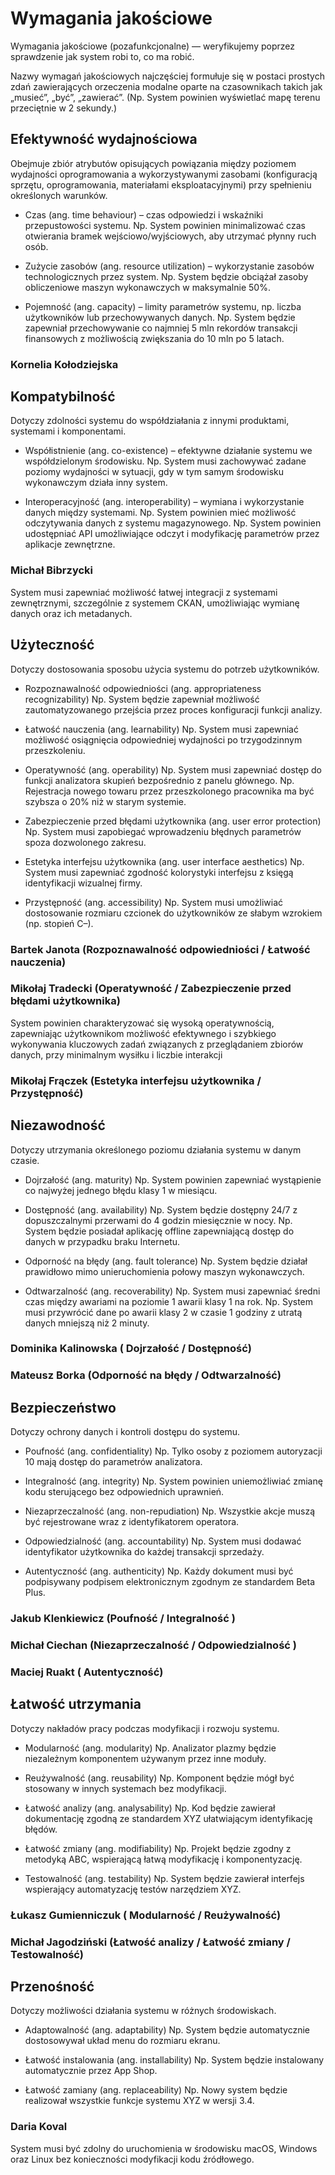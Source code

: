# Wymagania jakościowe
Wymagania jakościowe (pozafunkcjonalne) — weryfikujemy poprzez sprawdzenie jak system robi to, co ma robić.

Nazwy wymagań jakościowych najczęściej formułuje się w postaci prostych zdań zawierających orzeczenia modalne oparte na czasownikach takich jak „musieć”, „być”, „zawierać”.
(Np. System powinien wyświetlać mapę terenu przeciętnie w 2 sekundy.)

## Efektywność wydajnościowa 
Obejmuje zbiór atrybutów opisujących powiązania między poziomem wydajności oprogramowania a wykorzystywanymi zasobami (konfiguracją sprzętu, oprogramowania, materiałami eksploatacyjnymi) przy spełnieniu określonych warunków.

- Czas (ang. time behaviour) – czas odpowiedzi i wskaźniki przepustowości systemu.
Np. System powinien minimalizować czas otwierania bramek wejściowo/wyjściowych, aby utrzymać płynny ruch osób.

- Zużycie zasobów (ang. resource utilization) – wykorzystanie zasobów technologicznych przez system.
Np. System będzie obciążał zasoby obliczeniowe maszyn wykonawczych w maksymalnie 50%.

- Pojemność (ang. capacity) – limity parametrów systemu, np. liczba użytkowników lub przechowywanych danych.
Np. System będzie zapewniał przechowywanie co najmniej 5 mln rekordów transakcji finansowych z możliwością zwiększania do 10 mln po 5 latach.

### Kornelia Kołodziejska


## Kompatybilność
Dotyczy zdolności systemu do współdziałania z innymi produktami, systemami i komponentami.

-	Współistnienie (ang. co-existence) – efektywne działanie systemu we współdzielonym środowisku.
Np. System musi zachowywać zadane poziomy wydajności w sytuacji, gdy w tym samym środowisku wykonawczym działa inny system.

- Interoperacyjność (ang. interoperability) – wymiana i wykorzystanie danych między systemami.
Np. System powinien mieć możliwość odczytywania danych z systemu magazynowego.
Np. System powinien udostępniać API umożliwiające odczyt i modyfikację parametrów przez aplikacje zewnętrzne.

### Michał	Bibrzycki
System musi zapewniać możliwość łatwej integracji z systemami zewnętrznymi, szczególnie z systemem CKAN, umożliwiając wymianę danych oraz ich metadanych.

## Użyteczność
Dotyczy dostosowania sposobu użycia systemu do potrzeb użytkowników.

- Rozpoznawalność odpowiedniości (ang. appropriateness recognizability)
Np. System będzie zapewniał możliwość zautomatyzowanego przejścia przez proces konfiguracji funkcji analizy.

- Łatwość nauczenia (ang. learnability)
Np. System musi zapewniać możliwość osiągnięcia odpowiedniej wydajności po trzygodzinnym przeszkoleniu.

- Operatywność (ang. operability)
Np. System musi zapewniać dostęp do funkcji analizatora skupień bezpośrednio z panelu głównego.
Np. Rejestracja nowego towaru przez przeszkolonego pracownika ma być szybsza o 20% niż w starym systemie.

- Zabezpieczenie przed błędami użytkownika (ang. user error protection)
Np. System musi zapobiegać wprowadzeniu błędnych parametrów spoza dozwolonego zakresu.

- Estetyka interfejsu użytkownika (ang. user interface aesthetics)
Np. System musi zapewniać zgodność kolorystyki interfejsu z księgą identyfikacji wizualnej firmy.

- Przystępność (ang. accessibility)
Np. System musi umożliwiać dostosowanie rozmiaru czcionek do użytkowników ze słabym wzrokiem (np. stopień C–).

### Bartek	Janota (Rozpoznawalność odpowiedniości / Łatwość nauczenia)
### Mikołaj 	Tradecki (Operatywność / Zabezpieczenie przed błędami użytkownika)
System powinien charakteryzować się wysoką operatywnością, zapewniając użytkownikom możliwość efektywnego i szybkiego wykonywania kluczowych zadań związanych z przeglądaniem zbiorów danych, przy minimalnym wysiłku i liczbie interakcji

### Mikołaj 	Frączek (Estetyka interfejsu użytkownika / Przystępność)

## Niezawodność
Dotyczy utrzymania określonego poziomu działania systemu w danym czasie.

- Dojrzałość (ang. maturity)
Np. System powinien zapewniać wystąpienie co najwyżej jednego błędu klasy 1 w miesiącu.

- Dostępność (ang. availability)
Np. System będzie dostępny 24/7 z dopuszczalnymi przerwami do 4 godzin miesięcznie w nocy.
Np. System będzie posiadał aplikację offline zapewniającą dostęp do danych w przypadku braku Internetu.

- Odporność na błędy (ang. fault tolerance)
Np. System będzie działał prawidłowo mimo unieruchomienia połowy maszyn wykonawczych.

- Odtwarzalność (ang. recoverability)
Np. System musi zapewniać średni czas między awariami na poziomie 1 awarii klasy 1 na rok.
Np. System musi przywrócić dane po awarii klasy 2 w czasie 1 godziny z utratą danych mniejszą niż 2 minuty.

### Dominika	Kalinowska ( Dojrzałość / Dostępność)
### Mateusz	Borka (Odporność na błędy / Odtwarzalność)

## Bezpieczeństwo
Dotyczy ochrony danych i kontroli dostępu do systemu.

- Poufność (ang. confidentiality)
Np. Tylko osoby z poziomem autoryzacji 10 mają dostęp do parametrów analizatora.

- Integralność (ang. integrity)
Np. System powinien uniemożliwiać zmianę kodu sterującego bez odpowiednich uprawnień.

- Niezaprzeczalność (ang. non-repudiation)
Np. Wszystkie akcje muszą być rejestrowane wraz z identyfikatorem operatora.

- Odpowiedzialność (ang. accountability)
Np. System musi dodawać identyfikator użytkownika do każdej transakcji sprzedaży.

- Autentyczność (ang. authenticity)
Np. Każdy dokument musi być podpisywany podpisem elektronicznym zgodnym ze standardem Beta Plus.

### Jakub	Klenkiewicz (Poufność / Integralność )
### Michał	Ciechan (Niezaprzeczalność / Odpowiedzialność ) 
### Maciej 	Ruakt ( Autentyczność)

## Łatwość utrzymania
Dotyczy nakładów pracy podczas modyfikacji i rozwoju systemu.

- Modularność (ang. modularity)
Np. Analizator plazmy będzie niezależnym komponentem używanym przez inne moduły.

- Reużywalność (ang. reusability)
Np. Komponent będzie mógł być stosowany w innych systemach bez modyfikacji.

- Łatwość analizy (ang. analysability)
Np. Kod będzie zawierał dokumentację zgodną ze standardem XYZ ułatwiającym identyfikację błędów.

- Łatwość zmiany (ang. modifiability)
Np. Projekt będzie zgodny z metodyką ABC, wspierającą łatwą modyfikację i komponentyzację.

- Testowalność (ang. testability)
Np. System będzie zawierał interfejs wspierający automatyzację testów narzędziem XYZ.

### Łukasz	Gumienniczuk ( Modularność / Reużywalność)
### Michał	Jagodziński (Łatwość analizy / Łatwość zmiany / Testowalność)

## Przenośność
Dotyczy możliwości działania systemu w różnych środowiskach.

- Adaptowalność (ang. adaptability)
Np. System będzie automatycznie dostosowywał układ menu do rozmiaru ekranu.

- Łatwość instalowania (ang. installability)
Np. System będzie instalowany automatycznie przez App Shop.

- Łatwość zamiany (ang. replaceability)
Np. Nowy system będzie realizował wszystkie funkcje systemu XYZ w wersji 3.4.
 
### Daria	Koval
System musi być zdolny do uruchomienia w środowisku macOS, Windows oraz Linux bez konieczności modyfikacji kodu źródłowego.

